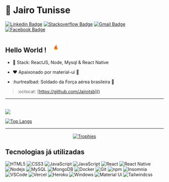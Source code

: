 # :cop: Jairo Tunisse

[![Linkedin Badge](https://img.shields.io/badge/-LinkedIn-blue?style=for-the-badge&logo=Linkedin&logoColor=white&link=https://www.linkedin.com/in/jairotsb/)](https://www.linkedin.com/in/jairotsb/)
[![Stackoverflow Badge](https://img.shields.io/badge/-Stackoverflow-4CA143?style=for-the-badge&logo=Stackoverflow&logoColor=white&link=https://https://pt.stackoverflow.com/users/242850/jairo-arcy)](https://pt.stackoverflow.com/users/242850/jairo-arcy)
[![Gmail Badge](https://img.shields.io/badge/-Gmail-c14438?style=for-the-badge&logo=Gmail&logoColor=white&link=mailto:jairo10arcy@gmail.com)](mailto:jairo10arcy@gmail.com)
[![Facebook Badge](https://img.shields.io/badge/-Facebook-indigo?style=for-the-badge&logo=Facebook&logoColor=white&link=https://https://www.facebook.com/jairo.arcy.54)](https://www.facebook.com/jairo.arcy.54)

## Hello World !<img src="assets/fire.gif" width="60px">



- :sparkling_heart: Stack: ReactJS, Node, Mysql & React Native

- :heart: Apaixonado por material-ui :purple_heart:

- :hurtrealbad: Soldado da Força aérea brasileira :muscle: 

> :octocat: [https://github.com/Jairotsb]()

---

  <br>
  
  <a align="center"  href="https://github.com/anuraghazra/github-readme-stats">
    <img align="center" src="https://github-readme-stats.vercel.app/api?username=Jairotsb&show_icons=true&count_private=true&theme=midnight-purple&hide=issues" />
  </a>
<a align="center">

  [![Top Langs](https://github-readme-stats.vercel.app/api/top-langs/?username=Jairotsb&layout=compact)](https://github.com/Jairotsb/M.A.R.Y/)

</a>
  
---
  
  <p align="center">
    <a href="https://github.com/ryo-ma/github-profile-trophy" align="center">
      <img align="center" src="https://github-profile-trophy.vercel.app/?theme=dracula&margin-w=8&column=6&username=Jairotsb" alt="Trophies" />
    </a>
  </p>



  

 ## Tecnologias já utilizadas

  ![HTML5](https://img.shields.io/badge/-HTML5-E34F26?style=flat-square&logo=html5&logoColor=white)
  ![CSS3](https://img.shields.io/badge/-CSS3-549FDE?style=flat-square&logo=css3&logoColor=white)
  ![JavaScript](https://img.shields.io/badge/-JavaScript-F7B93E?style=flat-square&logo=javascript&logoColor=fff)
  ![JavaScript](https://img.shields.io/badge/-php-1a237e?style=flat-square&logo=php&logoColor=fff)
  ![React](https://img.shields.io/badge/-React.js-45b8d8?style=flat-square&logo=react&logoColor=white)
  ![React Native](https://img.shields.io/badge/-React%20Native-45b8d8?style=flat-square&logo=react&logoColor=white)
  ![Nodejs](https://img.shields.io/badge/-Node.js-43853d?style=flat-square&logo=Node.js&logoColor=white)
  ![MySQL](https://img.shields.io/badge/-MySQL-00758F?style=flat-square&logo=mysql&logoColor=white)
  ![MongoDB](https://img.shields.io/badge/-MongoDB-13aa52?style=flat-square&logo=mongodb&logoColor=white)
  ![Docker](https://img.shields.io/badge/-Docker-46a2f1?style=flat-square&logo=docker&logoColor=white)
  ![Git](https://img.shields.io/badge/-Git-F05032?style=flat-square&logo=git&logoColor=white)
  ![npm](https://img.shields.io/badge/-NPM-CB3837?style=flat-square&logo=npm&logoColor=white)
  ![Insomnia](https://img.shields.io/badge/-Insomnia-5849BE?style=flat-square&logo=insomnia&logoColor=white)
  ![VSCode](https://img.shields.io/badge/-VSCode-0085D1?style=flat-square&logo=visual-studio-code&logoColor=white)
  ![Vercel](https://img.shields.io/badge/-Vercel-000?style=flat-square&logo=vercel&logoColor=white)
  ![Heroku](https://img.shields.io/badge/-Heroku-430098?style=flat-square&logo=heroku&logoColor=white)
  ![Windows](https://img.shields.io/badge/-Windows-00ADEF?style=flat-square&logo=windows&logoColor=white)
  ![Material Ui](https://img.shields.io/badge/-Material%20UI-blue?style=flat-square&logo=materialui&logoColor=indigo)
  ![Tailwindcss](https://img.shields.io/badge/-Tailwind-cyan?style=flat-square&logo=tailwindcss&logoColor=blue)
